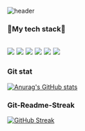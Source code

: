 ![header](https://capsule-render.vercel.app/api?type=wave&color=auto&height=300&section=header&text=Chae%20Seung%20Hyuen&fontSize=90)
### 👯My tech stack👯
<img src="https://img.shields.io/badge/CSharp-239120?style=for-the-badge&logo=CSharp&logoColor=white"> <img src="https://img.shields.io/badge/python-3776AB?style=for-the-badge&logo=python&logoColor=white"> <img src="https://img.shields.io/badge/html5-E34F26?style=for-the-badge&logo=html5&logoColor=white"> <img src="https://img.shields.io/badge/css3-1572B6?style=for-the-badge&logo=css3&logoColor=white"> <img src="https://img.shields.io/badge/github-181717?style=for-the-badge&logo=github&logoColor=white"> <img src="https://img.shields.io/badge/Unity-41BDF5?style=for-the-badge&logo=Unity&logoColor=white">
---

### Git stat
[![Anurag's GitHub stats](https://github-readme-stats.vercel.app/api?username=azsu3598)](https://github.com/anuraghazra/github-readme-stats)

### Git-Readme-Streak
[![GitHub Streak](https://streak-stats.demolab.com/?user=azsu3598)](https://git.io/streak-stats)


<!--
**azsu3598/azsu3598** is a ✨ _special_ ✨ repository because its `README.md` (this file) appears on your GitHub profile.

Here are some ideas to get you started:

- 🔭 I’m currently working on ...
- 🌱 I’m currently learning ...
- 👯 I’m looking to collaborate on ...
- 🤔 I’m looking for help with ...
- 💬 Ask me about ...
- 📫 How to reach me: ...
- 😄 Pronouns: ...
- ⚡ Fun fact: ...
-->
